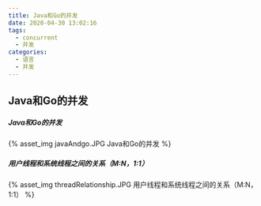 ```yaml
---
title: Java和Go的并发
date: 2020-04-30 13:02:16
tags:
  - concurrent
  - 并发
categories: 
  - 语言
  - 并发  
---
```


<p></p>
<!-- more -->

##  Java和Go的并发


##### Java和Go的并发 

{% asset_img javaAndgo.JPG Java和Go的并发 %}


##### 用户线程和系统线程之间的关系（M:N，1:1）
{% asset_img threadRelationship.JPG  用户线程和系统线程之间的关系（M:N，1:1） %}

